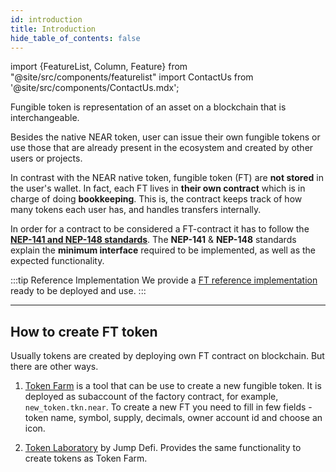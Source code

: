 ```yaml
---
id: introduction
title: Introduction
hide_table_of_contents: false
---
```



import {FeatureList, Column, Feature} from "@site/src/components/featurelist"
import ContactUs from '@site/src/components/ContactUs.mdx';

Fungible token is representation of an asset on a blockchain that is interchangeable.

Besides the native NEAR token, user can issue their own fungible tokens or use those that are already present in the ecosystem and created by other users or projects.

In contrast with the NEAR native token, fungible token (FT) are **not stored** in the user's wallet. In fact, each FT lives in **their own contract** which is in charge of doing **bookkeeping**. This is, the contract keeps track of how many tokens each user has, and handles transfers internally.

In order for a contract to be considered a FT-contract it has to follow the [**NEP-141 and NEP-148 standards**](https://nomicon.io/Standards/FungibleToken/). The **NEP-141** & **NEP-148** standards explain the **minimum interface** required to be implemented, as well as the expected functionality.

:::tip Reference Implementation
We provide a [FT reference implementation](https://github.com/near-examples/FT) ready to be deployed and use.
:::

---

## How to create FT token

Usually tokens are created by deploying own FT contract on blockchain. But there are other ways.

1. [Token Farm](https://tkn.farm/) is a tool that can be use to create a new fungible token. It is deployed as subaccount of the factory contract, for example, `new_token.tkn.near`. To create a new FT you need to fill in few fields - token name, symbol, supply, decimals, owner account id and choose an icon.

2. [Token Laboratory](https://app.jumpdefi.xyz/token-launcher) by Jump Defi. Provides the same functionality to create tokens as Token Farm.
